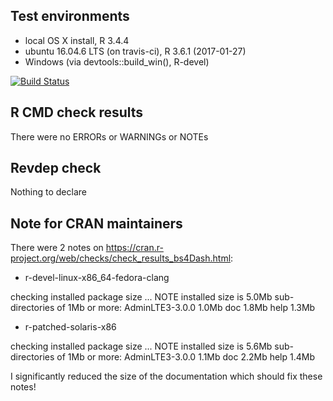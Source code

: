 ## Test environments
* local OS X install, R 3.4.4
* ubuntu 16.04.6 LTS (on travis-ci), R 3.6.1 (2017-01-27)
* Windows (via devtools::build_win(), R-devel)

[![Build Status](https://travis-ci.org/DivadNojnarg/bs4Dash.svg?branch=master)](https://travis-ci.org/DivadNojnarg/bs4Dash)

## R CMD check results
There were no ERRORs or WARNINGs or NOTEs

## Revdep check
Nothing to declare

## Note for CRAN maintainers
There were 2 notes on https://cran.r-project.org/web/checks/check_results_bs4Dash.html:

- r-devel-linux-x86_64-fedora-clang

checking installed package size ... NOTE
  installed size is 5.0Mb
  sub-directories of 1Mb or more:
    AdminLTE3-3.0.0 1.0Mb
    doc 1.8Mb
    help 1.3Mb
    
- r-patched-solaris-x86

checking installed package size ... NOTE
  installed size is 5.6Mb
  sub-directories of 1Mb or more:
    AdminLTE3-3.0.0 1.1Mb
    doc 2.2Mb
    help 1.4Mb
    
I significantly reduced the size of the documentation which should fix these notes!
